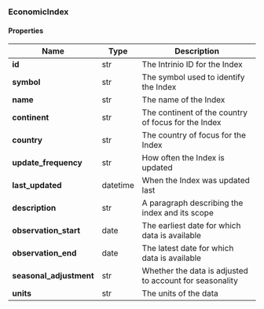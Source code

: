 

[//]: # (CLASS:EconomicIndex)

[//]: # (KIND:object)

### EconomicIndex

#### Properties

[//]: # (START_DEFINITION)

Name | Type | Description
------------ | ------------- | -------------
**id** | str | The Intrinio ID for the Index &nbsp;
**symbol** | str | The symbol used to identify the Index &nbsp;
**name** | str | The name of the Index &nbsp;
**continent** | str | The continent of the country of focus for the Index &nbsp;
**country** | str | The country of focus for the Index &nbsp;
**update_frequency** | str | How often the Index is updated &nbsp;
**last_updated** | datetime | When the Index was updated last &nbsp;
**description** | str | A paragraph describing the index and its scope &nbsp;
**observation_start** | date | The earliest date for which data is available &nbsp;
**observation_end** | date | The latest date for which data is available &nbsp;
**seasonal_adjustment** | str | Whether the data is adjusted to account for seasonality &nbsp;
**units** | str | The units of the data &nbsp;

[//]: # (END_DEFINITION)



